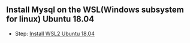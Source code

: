 ## Install Mysql on the WSL(Windows subsystem for linux) Ubuntu 18.04
+ Step: [Install WSL2 Ubuntu 18.04](https://docs.microsoft.com/en-us/windows/wsl/install-win10)
